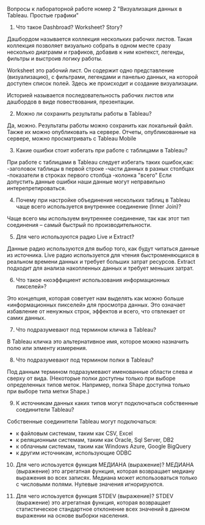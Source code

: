 Вопросы к лабораторной работе номер 2 "Визуализация данных в Tableau. Простые графики"

1. Что такое Dashbroad? Worksheet? Story?

Дашбордом называется коллекция нескольких рабочих листов. Такая коллекция
позволяет визуально собрать в одном месте сразу несколько диаграмм и графиков,
добавив к ним контекст, легенды, фильтры и выстроив логику работы.

Worksheet это рабочий лист. Он содержит одно представление (визуализацию), 
с фильтрами, легендами и панелью данных, на которой доступен список полей. 
Здесь же происходит и создание визуализации.

Историей называется последовательность рабочих листов или дашбордов в виде повествования, презентации.

2. Можно ли сохранить результаты работы в Tableau?

Да, можно. Результаты работы можно сохранить как локальный файл. Также их можно опубликовать на сервере.
Отчеты, опубликованные на сервере, можно просматривать с Tableau Mobile

3. Какие ошибки стоит избегать при работе с таблицами в  Tableau?

При работе с таблицами в  Tableau следует избегать таких ошибок,как:
-заголовок таблицы в первой строке
-части данных в разных столбцах
-показатели в строках первого столбца
-колонка "всего"
Если допустить данные ошибки наши данные могут неправильно интерепретироваться.

4. Почему при настройке объединения нескольких таблиц в Tableau чаще всего используется внутреннее соединение (Inner Join)?

Чаще всего мы используем внутреннее соединение, так как этот тип соединения – самый быстрый по производительности.

5. Для чего используются радио Live и Extract?

Данные радио используются для выбор того, как будут читаться данные из источника.
Live радио используется  для чтения быстроменяющихся в реальном времени данных и требует больших затрат ресурсов.
Extract подходит для анализа накопленных данных и требует меньших затрат.

6. Что такое «коэффициент использования информационных пикселей»?

Это концепция, которая советует нам выделять как можно больше «информационных пикселей» для просмотра данных. 
Это означает избавление от ненужных строк, эффектов и всего, что отвлекает от самих данных.

7. Что подразумевают под термином кличка в Tableau?

В Tableau кличка это альтернативное имя, которое можно назначить полю или элменту измерения.

8. Что подразумевают под термином полки в Tableau?

Под данным термином подразумевают именованные области слева и сверху от вида.
(Некоторые полки доступны только при выборе определенных типов меток. 
Например, полка Shape доступна только при выборе типа метки Shape.)

9. К источникам данных каких типов могут подключаться собственные соединители Tableau?

Собственные соединители Tableau могут подключаться:
- к файловым системам, таким как CSV, Excel
- к реляционным системам, таким как Oracle, Sql Server, DB2
- к облачным системам, таким как Windows Azure, Google BigQuery 
- к другим источникам, использующие ODBC

10. Для чего испоьзуется функция МЕДИАНА (выражение)? 
МЕДИАНА (выражение) это агрегатная функция,
 которая возвращает медиану выражения во всех записях.
 Медиана может использоваться только с числовыми полями. Нулевые значения игнорируются.

11. Для чего испоьзуется функция STDEV (выражение)? 
STDEV (выражение) это агрегатная функция, 
которая возвращает статистическое стандартное отклонение всех значений в данном выражении на основе
выборки населения.
